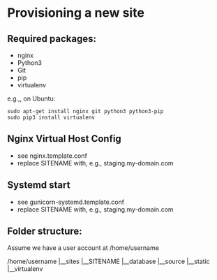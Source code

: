 Provisioning a new site
=======================

## Required packages:

* nginx
* Python3
* Git
* pip
* virtualenv

e.g.,, on Ubuntu:

    sudo apt-get install nginx git python3 python3-pip
    sudo pip3 install virtualenv

## Nginx Virtual Host Config

* see nginx.template.conf
* replace SITENAME with, e.g., staging.my-domain.com

## Systemd start

* see gunicorn-systemd.template.conf
* replace SITENAME with, e.g., staging.my-domain.com

## Folder structure:
Assume we have a user account at /home/username

/home/username
|__sites
   |__SITENAME
      |__database
      |__source
      |__static
      |__virtualenv
